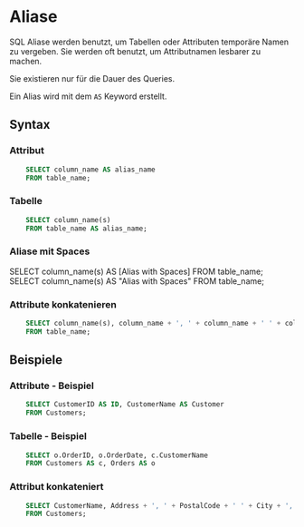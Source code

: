 # Aliase

<show-structure depth="2" />

SQL Aliase werden benutzt, um Tabellen oder Attributen temporäre Namen zu vergeben. Sie werden oft benutzt, um Attributnamen lesbarer zu machen.

Sie existieren nur für die Dauer des Queries.

Ein Alias wird mit dem `AS` Keyword erstellt.

## Syntax

### Attribut

```SQL
    SELECT column_name AS alias_name
    FROM table_name;
```

### Tabelle

```SQL
    SELECT column_name(s)
    FROM table_name AS alias_name;
```

### Aliase mit Spaces

<tabs>
    <tab title="Mit Square Brackets">
        <code-block lang="sql">
            SELECT column_name(s) AS [Alias with Spaces]
            FROM table_name;
        </code-block>
    </tab>
    <tab title="Mit doppelten Anfuehrungszeichen">
        <code-block lang="sql">
            SELECT column_name(s) AS "Alias with Spaces"
            FROM table_name;
        </code-block>
    </tab>
</tabs>

### Attribute konkatenieren

```SQL
    SELECT column_name(s), column_name + ', ' + column_name + ' ' + column_name + ', ' + column_name AS Alias
    FROM table_name;
```

## Beispiele

### Attribute - Beispiel

```SQL
    SELECT CustomerID AS ID, CustomerName AS Customer
    FROM Customers;
```

### Tabelle - Beispiel

```SQL
    SELECT o.OrderID, o.OrderDate, c.CustomerName
    FROM Customers AS c, Orders AS o
```

### Attribut konkateniert

```SQL
    SELECT CustomerName, Address + ', ' + PostalCode + ' ' + City + ', ' + Country AS Address
    FROM Customers;
```